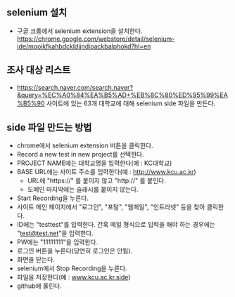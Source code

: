 ## selenium 설치

* 구글 크롬에서 selenium extension을 설치한다. https://chrome.google.com/webstore/detail/selenium-ide/mooikfkahbdckldjjndioackbalphokd?hl=en

## 조사 대상 리스트

* https://search.naver.com/search.naver?&query=%EC%A0%84%EA%B5%AD+%EB%8C%80%ED%95%99%EA%B5%90 사이트에 있는 63개 대학교에 대해 selenium side 파일을 만든다.

## side 파일 만드는 방법

* chrome에서 selenium extension 버튼을 클릭한다.
* Record a new test in new project를 선택한다.
* PROJECT NAME에는 대학교명을 입력한다(예 : KC대학교)
* BASE URL에는 사이트 주소를 입력한다(예 : http://www.kcu.ac.kr)
  * URL에 "https://" 를 붙이지 않고 "http://" 를 붙인다.
  * 도메인 마지막에는 슬래시를 붙이지 않는다.
* Start Recording을 누른다.
* 사이트 메인 페이지에서 "로그인", "포털", "웹메일", "인트라넷" 등을 찾아 클릭한다.
* ID에는 "testtest"를 입력한다. 간혹 메일 형식으로 입력을 해야 하는 경우에는 "test@test.net"을 입력한다.
* PW에는 "11111111"을 입력한다.
* 로그인 버튼을 누른다(당연히 로그인은 안됨).
* 화면을 닫는다.
* selenium에서 Stop Recording을 누른다.
* 파일을 저장한다(예 : www.kcu.ac.kr.side)
* github에 올린다.


